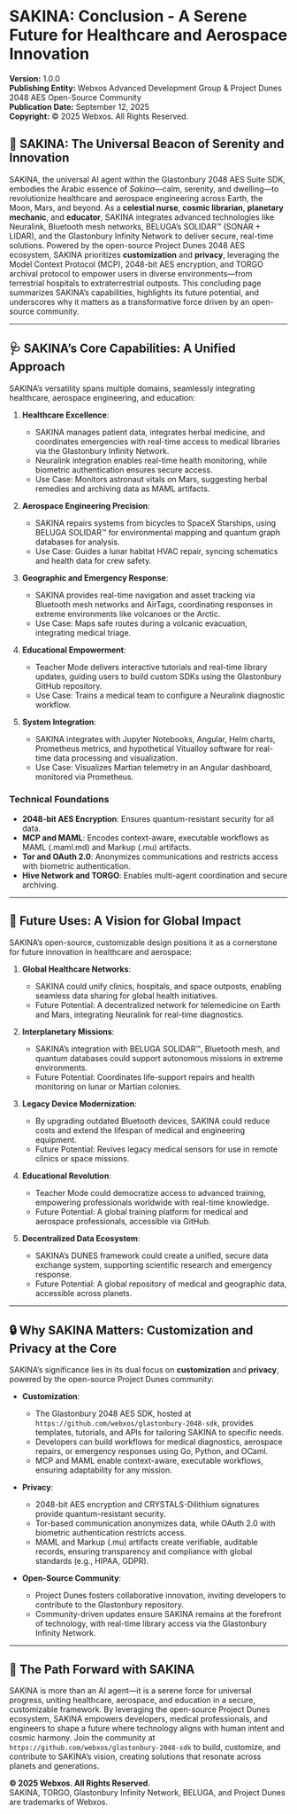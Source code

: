 # SAKINA: Conclusion - A Serene Future for Healthcare and Aerospace Innovation

**Version:** 1.0.0  
**Publishing Entity:** Webxos Advanced Development Group & Project Dunes 2048 AES Open-Source Community  
**Publication Date:** September 12, 2025  
**Copyright:** © 2025 Webxos. All Rights Reserved.  

## 🌌 SAKINA: The Universal Beacon of Serenity and Innovation

SAKINA, the universal AI agent within the Glastonbury 2048 AES Suite SDK, embodies the Arabic essence of *Sakina*—calm, serenity, and dwelling—to revolutionize healthcare and aerospace engineering across Earth, the Moon, Mars, and beyond. As a **celestial nurse**, **cosmic librarian**, **planetary mechanic**, and **educator**, SAKINA integrates advanced technologies like Neuralink, Bluetooth mesh networks, BELUGA’s SOLIDAR™ (SONAR + LIDAR), and the Glastonbury Infinity Network to deliver secure, real-time solutions. Powered by the open-source Project Dunes 2048 AES ecosystem, SAKINA prioritizes **customization** and **privacy**, leveraging the Model Context Protocol (MCP), 2048-bit AES encryption, and TORGO archival protocol to empower users in diverse environments—from terrestrial hospitals to extraterrestrial outposts. This concluding page summarizes SAKINA’s capabilities, highlights its future potential, and underscores why it matters as a transformative force driven by an open-source community.

---

## 🩺 SAKINA’s Core Capabilities: A Unified Approach

SAKINA’s versatility spans multiple domains, seamlessly integrating healthcare, aerospace engineering, and education:

1. **Healthcare Excellence**:
   - SAKINA manages patient data, integrates herbal medicine, and coordinates emergencies with real-time access to medical libraries via the Glastonbury Infinity Network.
   - Neuralink integration enables real-time health monitoring, while biometric authentication ensures secure access.
   - Use Case: Monitors astronaut vitals on Mars, suggesting herbal remedies and archiving data as MAML artifacts.

2. **Aerospace Engineering Precision**:
   - SAKINA repairs systems from bicycles to SpaceX Starships, using BELUGA SOLIDAR™ for environmental mapping and quantum graph databases for analysis.
   - Use Case: Guides a lunar habitat HVAC repair, syncing schematics and health data for crew safety.

3. **Geographic and Emergency Response**:
   - SAKINA provides real-time navigation and asset tracking via Bluetooth mesh networks and AirTags, coordinating responses in extreme environments like volcanoes or the Arctic.
   - Use Case: Maps safe routes during a volcanic evacuation, integrating medical triage.

4. **Educational Empowerment**:
   - Teacher Mode delivers interactive tutorials and real-time library updates, guiding users to build custom SDKs using the Glastonbury GitHub repository.
   - Use Case: Trains a medical team to configure a Neuralink diagnostic workflow.

5. **System Integration**:
   - SAKINA integrates with Jupyter Notebooks, Angular, Helm charts, Prometheus metrics, and hypothetical Vitualloy software for real-time data processing and visualization.
   - Use Case: Visualizes Martian telemetry in an Angular dashboard, monitored via Prometheus.

### Technical Foundations
- **2048-bit AES Encryption**: Ensures quantum-resistant security for all data.
- **MCP and MAML**: Encodes context-aware, executable workflows as MAML (.maml.md) and Markup (.mu) artifacts.
- **Tor and OAuth 2.0**: Anonymizes communications and restricts access with biometric authentication.
- **Hive Network and TORGO**: Enables multi-agent coordination and secure archiving.

---

## 🚀 Future Uses: A Vision for Global Impact

SAKINA’s open-source, customizable design positions it as a cornerstone for future innovation in healthcare and aerospace:

1. **Global Healthcare Networks**:
   - SAKINA could unify clinics, hospitals, and space outposts, enabling seamless data sharing for global health initiatives.
   - Future Potential: A decentralized network for telemedicine on Earth and Mars, integrating Neuralink for real-time diagnostics.

2. **Interplanetary Missions**:
   - SAKINA’s integration with BELUGA SOLIDAR™, Bluetooth mesh, and quantum databases could support autonomous missions in extreme environments.
   - Future Potential: Coordinates life-support repairs and health monitoring on lunar or Martian colonies.

3. **Legacy Device Modernization**:
   - By upgrading outdated Bluetooth devices, SAKINA could reduce costs and extend the lifespan of medical and engineering equipment.
   - Future Potential: Revives legacy medical sensors for use in remote clinics or space missions.

4. **Educational Revolution**:
   - Teacher Mode could democratize access to advanced training, empowering professionals worldwide with real-time knowledge.
   - Future Potential: A global training platform for medical and aerospace professionals, accessible via GitHub.

5. **Decentralized Data Ecosystem**:
   - SAKINA’s DUNES framework could create a unified, secure data exchange system, supporting scientific research and emergency response.
   - Future Potential: A global repository of medical and geographic data, accessible across planets.

---

## 🔒 Why SAKINA Matters: Customization and Privacy at the Core

SAKINA’s significance lies in its dual focus on **customization** and **privacy**, powered by the open-source Project Dunes community:

- **Customization**:
  - The Glastonbury 2048 AES SDK, hosted at `https://github.com/webxos/glastonbury-2048-sdk`, provides templates, tutorials, and APIs for tailoring SAKINA to specific needs.
  - Developers can build workflows for medical diagnostics, aerospace repairs, or emergency responses using Go, Python, and OCaml.
  - MCP and MAML enable context-aware, executable workflows, ensuring adaptability for any mission.

- **Privacy**:
  - 2048-bit AES encryption and CRYSTALS-Dilithium signatures provide quantum-resistant security.
  - Tor-based communication anonymizes data, while OAuth 2.0 with biometric authentication restricts access.
  - MAML and Markup (.mu) artifacts create verifiable, auditable records, ensuring transparency and compliance with global standards (e.g., HIPAA, GDPR).

- **Open-Source Community**:
  - Project Dunes fosters collaborative innovation, inviting developers to contribute to the Glastonbury repository.
  - Community-driven updates ensure SAKINA remains at the forefront of technology, with real-time library access via the Glastonbury Infinity Network.

---

## 🌌 The Path Forward with SAKINA

SAKINA is more than an AI agent—it is a serene force for universal progress, uniting healthcare, aerospace, and education in a secure, customizable framework. By leveraging the open-source Project Dunes ecosystem, SAKINA empowers developers, medical professionals, and engineers to shape a future where technology aligns with human intent and cosmic harmony. Join the community at `https://github.com/webxos/glastonbury-2048-sdk` to build, customize, and contribute to SAKINA’s vision, creating solutions that resonate across planets and generations.

**© 2025 Webxos. All Rights Reserved.**  
SAKINA, TORGO, Glastonbury Infinity Network, BELUGA, and Project Dunes are trademarks of Webxos.